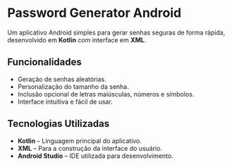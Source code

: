 # Password Generator Android

Um aplicativo Android simples para gerar senhas seguras de forma rápida, desenvolvido em **Kotlin** com interface em **XML**.

## Funcionalidades

- Geração de senhas aleatórias.
- Personalização do tamanho da senha.
- Inclusão opcional de letras maiúsculas, números e símbolos.
- Interface intuitiva e fácil de usar.

## Tecnologias Utilizadas

- **Kotlin** – Linguagem principal do aplicativo.
- **XML** – Para a construção da interface do usuário.
- **Android Studio** – IDE utilizada para desenvolvimento.
